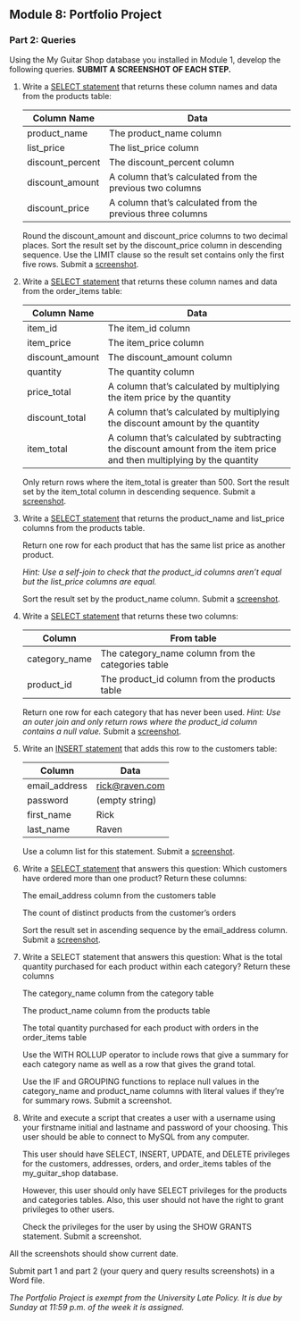 ## Module 8: Portfolio Project 

### **Part 2: Queries**

Using the My Guitar Shop database you installed in Module 1, develop the following queries. **SUBMIT A SCREENSHOT OF EACH STEP.**

1. Write a [SELECT statement](./8-1_SELECT_product_name_list_price_discount_percent_discount_amount_discount_price_FROM_products.sql) that returns these column names and data from the products table:

   | Column Name      | Data                                                       |
   | ---------------- | ---------------------------------------------------------- |
   | product_name     | The product_name column                                    |
   | list_price       | The list_price column                                      |
   | discount_percent | The discount_percent column                                |
   | discount_amount  | A column that’s calculated from the previous two columns   |
   | discount_price   | A column that’s calculated from the previous three columns |

   Round the discount_amount and discount_price columns to two decimal  places. Sort the result set by the discount_price column in descending  sequence. Use the LIMIT clause so the result set contains only the first five rows. Submit a [screenshot](./8-1_SELECT_product_name_list_price_discount_percent_discount_amount_discount_price_FROM_products.png).

2. Write a [SELECT statement](./8-2_SELECT_item_id_item_price_discount_amount_quantity_price_total_discount_total_item_total_FROM_order_items.sql) that returns these column names and data from the order_items table:

   | Column Name     | Data                                                         |
   | --------------- | ------------------------------------------------------------ |
   | item_id         | The item_id column                                           |
   | item_price      | The item_price column                                        |
   | discount_amount | The discount_amount column                                   |
   | quantity        | The quantity column                                          |
   | price_total     | A column that’s calculated by multiplying the item price by the quantity |
   | discount_total  | A column that’s calculated by multiplying the discount amount by the quantity |
   | item_total      | A column that’s calculated by  subtracting the discount amount from the item price and then multiplying by the quantity |

   Only return rows where the item_total is greater than 500. Sort the  result set by the item_total column in descending sequence. Submit a  [screenshot](./8-2_SELECT_item_id_item_price_discount_amount_quantity_price_total_discount_total_item_total_FROM_order_items.png).

3. Write a [SELECT statement](./8-3_SELECT_product_name_list_price_FROM_products_WHERE_list_price_IN_SELECT_list_price_FROM_products.sql) that returns the product_name and list_price columns from the products table.

   Return one row for each product that has the same list price as another product.

   *Hint: Use a self-join to check that the product_id columns aren’t equal but the list_price columns are equal.*

   Sort the result set by the product_name column. Submit a [screenshot](./8-3_SELECT_product_name_list_price_FROM_products_WHERE_list_price_IN_SELECT_list_price_FROM_products.png).

4. Write a [SELECT statement](./8-4_SELECT_categories_category_name_products_product_id_WHERE_products_product_id_IS_NULL.sql) that returns these two columns:

   | Column        | From table                                         |
   | ------------- | -------------------------------------------------- |
   | category_name | The category_name column from the categories table |
   | product_id    | The product_id column from the products table      |

   Return one row for each category that has never been used. *Hint: Use an outer join and only return rows where the product_id column contains a null value.* Submit a [screenshot](./8-4_SELECT_categories_category_name_products_product_id_WHERE_products_product_id_IS_NULL.png).

5. Write an [INSERT statement](./8-5_INSERT_INTO_customers_Rick_Raven.sql) that adds this row to the customers table:

   | Column        | Data           |
   | ------------- | -------------- |
   | email_address | rick@raven.com |
   | password      | (empty string) |
   | first_name    | Rick           |
   | last_name     | Raven          |


   Use a column list for this statement. Submit a [screenshot](./8-5_INSERT_INTO_customers_Rick_Raven.png).

6. Write a [SELECT statement](./8-6_SELECT_email_address_COUNT_DISTINCT_product_id.sql) that answers this question: Which customers have ordered more than one product? Return these columns:

   The email_address column from the customers table

   The count of distinct products from the customer’s orders

   Sort the result set in ascending sequence by the email_address column. Submit a [screenshot](./8-6_SELECT_email_address_COUNT_DISTINCT_product_id.png).

7. Write a SELECT statement that answers this question: What is the  total quantity purchased for each product within each category? Return  these columns

   The category_name column from the category table

   The product_name column from the products table

   The total quantity purchased for each product with orders in the order_items table

   Use the WITH ROLLUP operator to include rows that give a summary for each category name as well as a row that gives the grand total.

   Use the IF and GROUPING functions to replace null values in the  category_name and product_name columns with literal values if they’re  for summary rows. Submit a screenshot.

8. Write and execute a script that creates a user with a username using your firstname initial and lastname and password of your choosing. This user should be able to connect to MySQL from any computer.

   This user should have SELECT, INSERT, UPDATE, and DELETE privileges  for the customers, addresses, orders, and order_items tables of the my_guitar_shop database.

   However, this user should only have SELECT privileges for the  products and categories tables. Also, this user should not have the  right to grant privileges to other users.

   Check the privileges for the user by using the SHOW GRANTS statement. Submit a screenshot.

All the screenshots should show current date. 

Submit part 1 and part 2 (your query and query results screenshots) in a Word file.

*The Portfolio Project is exempt from the University Late Policy. It is due by Sunday at 11:59 p.m. of the week it is assigned.*